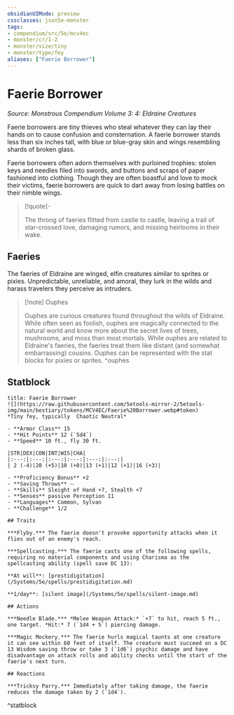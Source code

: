 ```yaml
---
obsidianUIMode: preview
cssclasses: json5e-monster
tags:
- compendium/src/5e/mcv4ec
- monster/cr/1-2
- monster/size/tiny
- monster/type/fey
aliases: ["Faerie Borrower"]
---
```

# Faerie Borrower
*Source: Monstrous Compendium Volume 3: 4: Eldraine Creatures*  

Faerie borrowers are tiny thieves who steal whatever they can lay their hands on to cause confusion and consternation. A faerie borrower stands less than six inches tall, with blue or blue-gray skin and wings resembling shards of broken glass.

Faerie borrowers often adorn themselves with purloined trophies: stolen keys and needles filed into swords, and buttons and scraps of paper fashioned into clothing. Though they are often boastful and love to mock their victims, faerie borrowers are quick to dart away from losing battles on their nimble wings.

> [!quote]-  
> 
> The throng of faeries flitted from castle to castle, leaving a trail of star-crossed love, damaging rumors, and missing heirlooms in their wake.

## Faeries

The faeries of Eldraine are winged, elfin creatures similar to sprites or pixies. Unpredictable, unreliable, and amoral, they lurk in the wilds and harass travelers they perceive as intruders.

> [!note] Ouphes
> 
> Ouphes are curious creatures found throughout the wilds of Eldraine. While often seen as foolish, ouphes are magically connected to the natural world and know more about the secret lives of trees, mushrooms, and moss than most mortals. While ouphes are related to Eldraine's faeries, the faeries treat them like distant (and somewhat embarrassing) cousins. Ouphes can be represented with the stat blocks for pixies or sprites.
^ouphes

## Statblock

```ad-statblock
title: Faerie Borrower
![](https://raw.githubusercontent.com/5etools-mirror-2/5etools-img/main/bestiary/tokens/MCV4EC/Faerie%20Borrower.webp#token)
*Tiny fey, typically  Chaotic Neutral*

- **Armor Class** 15
- **Hit Points** 12 (`5d4`)
- **Speed** 10 ft., fly 30 ft.

|STR|DEX|CON|INT|WIS|CHA|
|:---:|:---:|:---:|:---:|:---:|:---:|
| 2 (-4)|20 (+5)|10 (+0)|13 (+1)|12 (+1)|16 (+3)|

- **Proficiency Bonus** +2
- **Saving Throws** ⏤
- **Skills** Sleight of Hand +7, Stealth +7
- **Senses** passive Perception 11
- **Languages** Common, Sylvan
- **Challenge** 1/2

## Traits

***Flyby.*** The faerie doesn't provoke opportunity attacks when it flies out of an enemy's reach.

***Spellcasting.*** The faerie casts one of the following spells, requiring no material components and using Charisma as the spellcasting ability (spell save DC 13):

**At will**: [prestidigitation](/Systems/5e/spells/prestidigitation.md)

**1/day**: [silent image](/Systems/5e/spells/silent-image.md)

## Actions

***Needle Blade.*** *Melee Weapon Attack:* `+7` to hit, reach 5 ft., one target. *Hit:* 7 (`1d4 + 5`) piercing damage.

***Magic Mockery.*** The faerie hurls magical taunts at one creature it can see within 60 feet of itself. The creature must succeed on a DC 13 Wisdom saving throw or take 3 (`1d6`) psychic damage and have disadvantage on attack rolls and ability checks until the start of the faerie's next turn.

## Reactions

***Tricksy Parry.*** Immediately after taking damage, the faerie reduces the damage taken by 2 (`1d4`).
```
^statblock